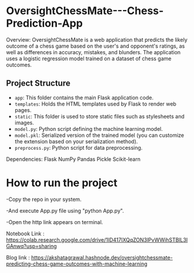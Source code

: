# OversightChessMate---Chess-Prediction-App
Overview:
OversightChessMate is a web application that predicts the likely outcome of a chess game based on the user's and opponent's ratings, as well as differences in accuracy, mistakes, and blunders. The application uses a logistic regression model trained on a dataset of chess game outcomes.

## Project Structure

- `app`: This folder contains the main Flask application code.
- `templates`: Holds the HTML templates used by Flask to render web pages.
- `static`: This folder is used to store static files such as stylesheets and images.
-  `model.py`: Python script defining the machine learning model.
- `model.pkl`: Serialized version of the trained model (you can customize the extension based on your serialization method).
- `preprocess.py`: Python script for data preprocessing.

Dependencies:
Flask
NumPy
Pandas
Pickle
Scikit-learn
# How to run the project
-Copy the repo in your system.

-And execute App.py file using "python App.py".

-Open the http link appears on terminal.



Notebook Link : https://colab.research.google.com/drive/1ID417lXQqZON3lPvWWihSTBlL3IGAnwq?usp=sharing

Blog link : https://akshatagrawal.hashnode.dev/oversightchessmate-predicting-chess-game-outcomes-with-machine-learning
